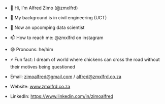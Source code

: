 - 👋 Hi, I’m Alfred Zimo (@zmxlfrd)
- 👀 My background is in civil engineering (UCT)
- 🌱 Now an upcomping data scientist
- 📫 How to reach me: @zmxlfrd on instagram
- 😄 Pronouns: he/him
- ⚡ Fun fact: I dream of world where chickens can cross the road without their motives being questioned

- Email: zimoalfred@gmail.com / alfred@zmxlfrd.co.za
- Website: www.zmxlfrd.co.za
- LinkedIn: https://www.linkedin.com/in/zimoalfred
<!---
zmxlfrd/zmxlfrd is a ✨ special ✨ repository because its `README.md` (this file) appears on your GitHub profile.
You can click the Preview link to take a look at your changes.
--->
